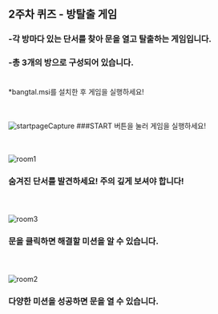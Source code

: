 ## 2주차 퀴즈 - 방탈출 게임


### -각 방마다 있는 단서를 찾아 문을 열고 탈출하는 게임입니다.<br/>

### -총 3개의 방으로 구성되어 있습니다.<br/><br/>

*bangtal.msi를 설치한 후 게임을 실행하세요!<br/><br/><br/>



![startpageCapture](https://user-images.githubusercontent.com/61266770/92985207-678ce400-f4eb-11ea-84a2-009aa9e767b9.png)
###START 버튼을 눌러 게임을 실행하세요!<br/><br/><br/>



![room1](https://user-images.githubusercontent.com/61266770/92985227-9b680980-f4eb-11ea-868d-59d275ed046b.png)
### 숨겨진 단서를 발견하세요! 주의 깊게 보셔야 합니다!<br/><br/><br/>




![room3](https://user-images.githubusercontent.com/61266770/92920781-d0357b80-f46d-11ea-9595-a3434c3ed35d.png)
### 문을 클릭하면 해결할 미션을 알 수 있습니다.<br/><br/><br/>



![room2](https://user-images.githubusercontent.com/61266770/92985601-1d0d6680-f4ef-11ea-9481-081cf9772165.png)
### 다양한 미션을 성공하면 문을 열 수 있습니다.<br/><br/><br/>
